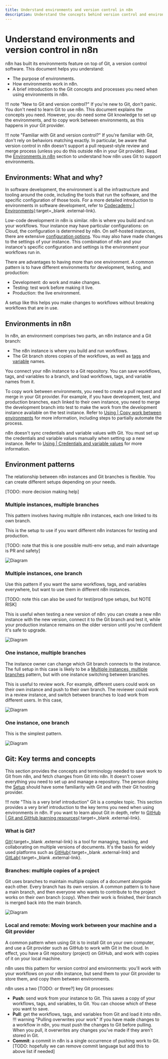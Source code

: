 ```yaml
---
title: Understand environments and version control in n8n
description: Understand the concepts behind version control and environments in n8n.
---
```


# Understand environments and version control in n8n

n8n has built its environments feature on top of Git, a version control software. This document helps you understand:

* The purpose of environments.
* How environments work in n8n.
* A brief introduction to the Git concepts and processes you need when using environments in n8n.

!!! note "New to Git and version control?"
	If you're new to Git, don't panic. You don't need to learn Git to use n8n. This document explains the concepts you need. However, you do need some Git knowledge to set up the environments, and to copy work between environments, as this happens in your Git provider.

!!! note "Familiar with Git and version control?"
	If you're familiar with Git, don't rely on behaviors matching exactly. In particular, be aware that version control in n8n doesn't support a pull request-style review and merge process (unless you do this outside n8n in your Git provider). Read the [Environments in n8n](#environments-in-n8n) section to understand how n8n uses Git to support environments.

## Environments: What and why?

In software development, the environment is all the infrastructure and tooling around the code, including the tools that run the software, and the specific configuration of those tools. For a more detailed introduction to environments in software development, refer to [Codecademy | Environments](https://www.codecademy.com/article/environments){:target=_blank .external-link}.

Low-code development in n8n is similar. n8n is where you build and run your workflows. Your instance may have particular configurations: on Cloud, the configuration is determined by n8n. On self-hosted instances, there are extensive [configuration options](/hosting/environment-variables/). You may also have made changes to the settings of your instance. This combination of n8n and your instance's specific configuration and settings is the environment your workflows run in.

There are advantages to having more than one environment. A common pattern is to have different environments for development, testing, and production:

* Development: do work and make changes.
* Testing: test work before making it live.
* Production: the live environment.

A setup like this helps you make changes to workflows without breaking workflows that are in use.

## Environments in n8n

In n8n, an environment comprises two parts, an n8n instance and a Git branch:

* The n8n instance is where you build and run workflows.
* The Git branch stores copies of the workflows, as well as [tags](/workflows/tags/) and [variable](/environments/variables/) names.

You connect your n8n instance to a Git repository. You can save workflows, tags, and variables to a branch, and load workflows, tags, and variable names from it.

To copy work between environments, you need to create a pull request and merge in your Git provider. For example, if you have development, test, and production branches, each linked to their own instance, you need to merge the development branch into test to make the work from the development instance available on the test instance. Refer to [Using | Copy work between environments](/environments/using#copy-work-between-environments) for more information, including steps to partially automate the process.

n8n doesn't sync credentials and variable values with Git. You must set up the credentials and variable values manually when setting up a new instance. Refer to [Using | Credentials and variable values](/environments/using#credentials-and-variable-values) for more information.

## Environment patterns

The relationship between n8n instances and Git branches is flexible. You can create different setups depending on your needs. 

[TODO: more decision making help]

### Multiple instances, multiple branches

This pattern involves having multiple n8n instances, each one linked to its own branch. 

This is the setup to use if you want different n8n instances for testing and production.

[TODO: note that this is one possible multi-env setup, and main advantage is PR and safety]

![Diagram](/_images/environments/vc-multi-multi.png)

### Multiple instances, one branch

Use this pattern if you want the same workflows, tags, and variables everywhere, but want to use them in different n8n instances. 

[TODO: note this can also be used for test/prod type setups, but NOTE RISK]

This is useful when testing a new version of n8n: you can create a new n8n instance with the new version, connect it to the Git branch and test it, while your production instance remains on the older version until you're confident it's safe to upgrade.

![Diagram](/_images/environments/vc-multi-one.png)

### One instance, multiple branches

The instance owner can change which Git branch connects to the instance. The full setup in this case is likely to be a [Multiple instances, multiple branches](#multiple-instances-multiple-branches) pattern, but with one instance switching between branches.

This is useful to review work. For example, different users could work on their own instance and push to their own branch. The reviewer could work in a review instance, and switch between branches to load work from different users. In this case, 

![Diagram](/_images/environments/vc-one-multi.png)

### One instance, one branch

This is the simplest pattern.

![Diagram](/_images/environments/vc-one-one.png)

## Git: Key terms and concepts

This section provides the concepts and terminology needed to save work to Git from n8n, and fetch changes from Git into n8n. It doesn't cover everything you need to set up and manage a repository. The person doing the [Setup](/environments/version-control/setup/) should have some familiarity with Git and with their Git hosting provider.

!!! note "This is a very brief introduction"
	Git is a complex topic. This section provides a very brief introduction to the key terms you need when using environments in n8n. If you want to learn about Git in depth, refer to [GitHub | Git and GitHub learning resources](https://docs.github.com/en/get-started/quickstart/git-and-github-learning-resources){:target=_blank .external-link}.

### What is Git?

[Git](https://git-scm.com/){:target=_blank .external-link} is a tool for managing, tracking, and collaborating on multiple versions of documents. It's the basis for widely used platforms such as [GitHub](https://github.com/){:target=_blank .external-link} and [GitLab](https://about.gitlab.com/){:target=_blank .external-link}.

### Branches: multiple copies of a project

Git uses branches to maintain multiple copies of a document alongside each other. Every branch has its own version. A common pattern is to have a main branch, and then everyone who wants to contribute to the project works on their own branch (copy). When their work is finished, their branch is merged back into the main branch.

![Diagram](/_images/environments/simple-git-branch.png)

### Local and remote: Moving work between your machine and a Git provider

A common pattern when using Git is to install Git on your own computer, and use a Git provider such as GitHub to work with Git in the cloud. In effect, you have a Git repository (project) on GitHub, and work with copies of it on your local machine.

n8n uses this pattern for version control and environments: you'll work with your workflows on your n8n instance, but send them to your Git provider to store them, and copy them between environments.

n8n uses a two [TODO: or three?] key Git processes:

* **Push**: send work from your instance to Git. This saves a copy of your workflows, tags, and variables, to Git. You can choose which of these you want to save.
* **Pull**: get the workflows, tags, and variables from Git and load it into n8n. 
	!!! warning "Pulling overwrites your work"
		If you have made changes to a workflow in n8n, you must push the changes to Git before pulling. When you pull, it overwrites any changes you've made if they aren't stored in Git.
* **Commit**: a commit in n8n is a single occurrence of pushing work to Git. [TODO: hopefully we can remove commit language but add this to above list if needed]




